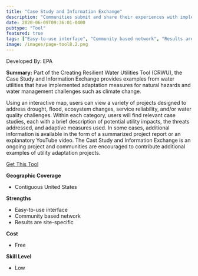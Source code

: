 ```yaml
---
title: "Case Study and Information Exchange"
description: "Communities submit and share their experiences with implementing climate adaptation measures."
date: 2020-06-09T09:36:01-0400
pubtype: "Tool"
featured: true
tags: ["Easy-to-use interface", "Community based network", "Results are site-specific"]
image: /images/page-tool8.2.png
---
```

Developed By: EPA

**Summary:** Part of the Creating Resilient Water Utilities Tool (CRWU), the Case Study and Information Exchange provides examples from water utilities that have implemented adaptation measures for natural hazards and water management challenges such as climate change. 

Using an interactive map, users can view a variety of projects designed to address drought, flood, ecosystem changes, service reliability, and/or water quality challenges. Within each category, users will find relevant case studies, each with a brief description of potential utility impacts, the threats addressed, and adaptive measures used. In some cases, additional information is available in the form of a summarized project report or an explanatory YouTube video. The Cast Study and Information Exchange is an ongoing project and communities are encouraged to contribute additional examples of utility adaptation projects.

<a href="https://epa.maps.arcgis.com/apps/MapSeries/index.html?appid=03d35ca84b5944f8b3ab59bf3a981462" target="_blank">Get This Tool</a>

__**Geographic Coverage**__
- Contiguous United States

__**Strengths**__
-  Easy-to-use interface
-  Community based network
-  Results are site-specific

__**Cost**__
- Free

__**Skill Level**__
- Low
